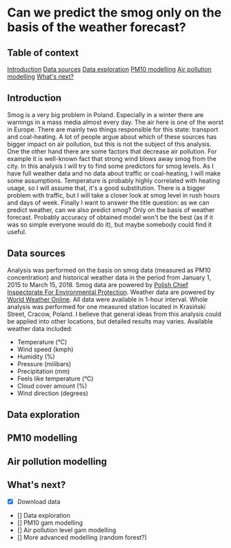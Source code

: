 # Can we predict the smog only on the basis of the weather forecast?

## Table of context

[Introduction](#introduction)
[Data sources](#data-sources)
[Data exploration](#data-exploration)
[PM10 modelling](#pm10-modelling)
[Air pollution modelling](#air-pollution-modelling)
[What's next?](#whats-next)

## Introduction

Smog is a very big problem in Poland. Especially in a winter there are warnings in a mass media almost every day. The air here is one of the worst in Europe. There are mainly two things responsible for this state: transport and coal-heating. A lot of people argue about which of these sources has bigger impact on air pollution, but this is not the subject of this analysis. One the other hand there are some factors that decrease air pollution. For example it is well-known fact that strong wind blows away smog from the city. In this analysis I will try to find some predictors for smog levels. As I have full weather data and no data about traffic or coal-heating, I will make some assumptions. Temperature is probably highly correlated with heating usage, so I will assume that, it's a good substitution. There is a bigger problem with traffic, but I will take a closer look at smog level in rush hours and days of week.
Finally I want to answer the title question: as we can predict weather, can we also predict smog? Only on the basis of weather forecast. Probably accuracy of obtained model won't be the best (as if it was so simple everyone would do it), but maybe somebody could find it useful.

## Data sources

Analysis was performed on the basis on smog data (measured as PM10 concentration) and historical weather data in the period from January 1, 2015 to March 15, 2018. Smog data are powered by <a href="http://powietrze.gios.gov.pl" title="Chief Inspectorate For Environmental Protection"> Polish Chief Inspectorate For Environmental Protection</a>. 
Weather data are powered by <a href="https://developer.worldweatheronline.com/" title="Free Weather API" target="_blank">World Weather Online</a>. All data were available in 1-hour interval.
Whole analysis was performed for one measured station located in Krasiński Street, Cracow, Poland. I believe that general ideas from this analysis could be applied into other locations, but detailed results may varies.
Available weather data included:
* Temperature (&deg;C)
* Wind speed (kmph)
* Humidity (%)
* Pressure (milibars)
* Precipitation (mm)
* Feels like temperature (&deg;C)
* Cloud cover amount (%)
* Wind direction (degrees)

## Data exploration

## PM10 modelling

## Air pollution modelling

## What's next?

- [x] Download data
- [] Data exploration
- [] PM10 gam modelling
- [] Air pollution level gam modelling
- [] More advanced modelling (random forest?)


